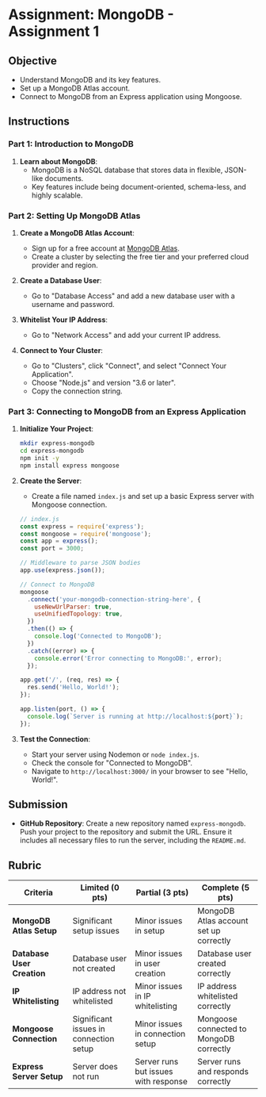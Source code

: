 # Assignment: MongoDB - Assignment 1

## Objective

- Understand MongoDB and its key features.
- Set up a MongoDB Atlas account.
- Connect to MongoDB from an Express application using Mongoose.

## Instructions

### Part 1: Introduction to MongoDB

1. **Learn about MongoDB**:
   - MongoDB is a NoSQL database that stores data in flexible, JSON-like documents.
   - Key features include being document-oriented, schema-less, and highly scalable.

### Part 2: Setting Up MongoDB Atlas

1. **Create a MongoDB Atlas Account**:

   - Sign up for a free account at [MongoDB Atlas](https://www.mongodb.com/cloud/atlas).
   - Create a cluster by selecting the free tier and your preferred cloud provider and region.

2. **Create a Database User**:

   - Go to "Database Access" and add a new database user with a username and password.

3. **Whitelist Your IP Address**:

   - Go to "Network Access" and add your current IP address.

4. **Connect to Your Cluster**:
   - Go to "Clusters", click "Connect", and select "Connect Your Application".
   - Choose "Node.js" and version "3.6 or later".
   - Copy the connection string.

### Part 3: Connecting to MongoDB from an Express Application

1. **Initialize Your Project**:

   ```bash
   mkdir express-mongodb
   cd express-mongodb
   npm init -y
   npm install express mongoose
   ```

2. **Create the Server**:

   - Create a file named `index.js` and set up a basic Express server with Mongoose connection.

   ```js
   // index.js
   const express = require('express');
   const mongoose = require('mongoose');
   const app = express();
   const port = 3000;

   // Middleware to parse JSON bodies
   app.use(express.json());

   // Connect to MongoDB
   mongoose
     .connect('your-mongodb-connection-string-here', {
       useNewUrlParser: true,
       useUnifiedTopology: true,
     })
     .then(() => {
       console.log('Connected to MongoDB');
     })
     .catch((error) => {
       console.error('Error connecting to MongoDB:', error);
     });

   app.get('/', (req, res) => {
     res.send('Hello, World!');
   });

   app.listen(port, () => {
     console.log(`Server is running at http://localhost:${port}`);
   });
   ```

3. **Test the Connection**:

   - Start your server using Nodemon or `node index.js`.
   - Check the console for "Connected to MongoDB".
   - Navigate to `http://localhost:3000/` in your browser to see "Hello, World!".

## Submission

- **GitHub Repository**: Create a new repository named `express-mongodb`. Push your project to the repository and submit the URL. Ensure it includes all necessary files to run the server, including the `README.md`.

## Rubric

| Criteria                   | Limited (0 pts)                        | Partial (3 pts)                      | Complete (5 pts)                        |
| -------------------------- | -------------------------------------- | ------------------------------------ | --------------------------------------- |
| **MongoDB Atlas Setup**    | Significant setup issues               | Minor issues in setup                | MongoDB Atlas account set up correctly  |
| **Database User Creation** | Database user not created              | Minor issues in user creation        | Database user created correctly         |
| **IP Whitelisting**        | IP address not whitelisted             | Minor issues in IP whitelisting      | IP address whitelisted correctly        |
| **Mongoose Connection**    | Significant issues in connection setup | Minor issues in connection setup     | Mongoose connected to MongoDB correctly |
| **Express Server Setup**   | Server does not run                    | Server runs but issues with response | Server runs and responds correctly      |
